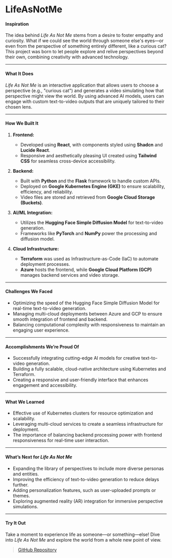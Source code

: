 # LifeAsNotMe

#### **Inspiration**  
The idea behind *Life As Not Me* stems from a desire to foster empathy and curiosity. What if we could see the world through someone else's eyes—or even from the perspective of something entirely different, like a curious cat? This project was born to let people explore and relive perspectives beyond their own, combining creativity with advanced technology.

---

#### **What It Does**  
*Life As Not Me* is an interactive application that allows users to choose a perspective (e.g., "curious cat") and generates a video simulating how that perspective might view the world. By using advanced AI models, users can engage with custom text-to-video outputs that are uniquely tailored to their chosen lens. 

---

#### **How We Built It**  

1. **Frontend:**  
   - Developed using **React**, with components styled using **Shadcn** and **Lucide React**.  
   - Responsive and aesthetically pleasing UI created using **Tailwind CSS** for seamless cross-device accessibility.  

2. **Backend:**  
   - Built with **Python** and the **Flask** framework to handle custom APIs.  
   - Deployed on **Google Kubernetes Engine (GKE)** to ensure scalability, efficiency, and reliability.  
   - Video files are stored and retrieved from **Google Cloud Storage (Buckets)**.  

3. **AI/ML Integration:**  
   - Utilizes the **Hugging Face Simple Diffusion Model** for text-to-video generation.  
   - Frameworks like **PyTorch** and **NumPy** power the processing and diffusion model.  

4. **Cloud Infrastructure:**  
   - **Terraform** was used as Infrastructure-as-Code (IaC) to automate deployment processes.  
   - **Azure** hosts the frontend, while **Google Cloud Platform (GCP)** manages backend services and video storage.

---

#### **Challenges We Faced**  
- Optimizing the speed of the Hugging Face Simple Diffusion Model for real-time text-to-video generation.  
- Managing multi-cloud deployments between Azure and GCP to ensure smooth integration of frontend and backend.  
- Balancing computational complexity with responsiveness to maintain an engaging user experience.  

---

#### **Accomplishments We’re Proud Of**  
- Successfully integrating cutting-edge AI models for creative text-to-video generation.  
- Building a fully scalable, cloud-native architecture using Kubernetes and Terraform.  
- Creating a responsive and user-friendly interface that enhances engagement and accessibility.  

---

#### **What We Learned**  
- Effective use of Kubernetes clusters for resource optimization and scalability.  
- Leveraging multi-cloud services to create a seamless infrastructure for deployment.  
- The importance of balancing backend processing power with frontend responsiveness for real-time user interaction.  

---

#### **What’s Next for *Life As Not Me***  
- Expanding the library of perspectives to include more diverse personas and entities.  
- Improving the efficiency of text-to-video generation to reduce delays further.  
- Adding personalization features, such as user-uploaded prompts or themes.  
- Exploring augmented reality (AR) integration for immersive perspective simulations.  

---

#### **Try It Out**  
Take a moment to experience life as someone—or something—else! Dive into *Life As Not Me* and explore the world from a whole new point of view.  

> [GitHub Repository](https://github.com/nayanmapara/LifeAsNotMe)

